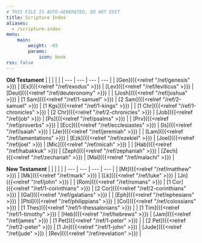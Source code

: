 ```yaml
---
# THIS FILE IS AUTO-GENERATED, DO NOT EDIT
title: Scripture Index
aliases:
  - /scripture-index
menu:
    main:
        weight: -65
        params:
            icon: book
rss: false
---
```


**Old Testament**
|  |  |  |  |
| --- | --- | --- | --- |
| [Gen]({{<relref "/ref/genesis" >}}) | [Ex]({{<relref "/ref/exodus" >}}) | [Lev]({{<relref "/ref/leviticus" >}}) | [Deut]({{<relref "/ref/deuteronomy" >}}) |
| [Josh]({{<relref "/ref/joshua" >}}) | [1 Sam]({{<relref "/ref/1-samuel" >}}) | [2 Sam]({{<relref "/ref/2-samuel" >}}) | [1 Kgs]({{<relref "/ref/1-kings" >}}) |
| [1 Chr]({{<relref "/ref/1-chronicles" >}}) | [2 Chr]({{<relref "/ref/2-chronicles" >}}) | [Job]({{<relref "/ref/job" >}}) | [Ps]({{<relref "/ref/psalms" >}}) |
| [Prv]({{<relref "/ref/proverbs" >}}) | [Ecc]({{<relref "/ref/ecclesiastes" >}}) | [Is]({{<relref "/ref/isaiah" >}}) | [Jer]({{<relref "/ref/jeremiah" >}}) |
| [Lam]({{<relref "/ref/lamentations" >}}) | [Ezk]({{<relref "/ref/ezekiel" >}}) | [Joel]({{<relref "/ref/joel" >}}) | [Mic]({{<relref "/ref/micah" >}}) |
| [Hab]({{<relref "/ref/habakkuk" >}}) | [Zeph]({{<relref "/ref/zephaniah" >}}) | [Zech]({{<relref "/ref/zechariah" >}}) | [Mal]({{<relref "/ref/malachi" >}}) |

**New Testament**
|  |  |  |  |
| --- | --- | --- | --- |
| [Mt]({{<relref "/ref/matthew" >}}) | [Mk]({{<relref "/ref/mark" >}}) | [Lk]({{<relref "/ref/luke" >}}) | [Jn]({{<relref "/ref/john" >}}) |
| [Rom]({{<relref "/ref/romans" >}}) | [1 Cor]({{<relref "/ref/1-corinthians" >}}) | [2 Cor]({{<relref "/ref/2-corinthians" >}}) | [Gal]({{<relref "/ref/galatians" >}}) |
| [Eph]({{<relref "/ref/ephesians" >}}) | [Phil]({{<relref "/ref/philippians" >}}) | [Col]({{<relref "/ref/colossians" >}}) | [1 Thes]({{<relref "/ref/1-thessalonians" >}}) |
| [1 Tim]({{<relref "/ref/1-timothy" >}}) | [Heb]({{<relref "/ref/hebrews" >}}) | [Jam]({{<relref "/ref/james" >}}) | [1 Pet]({{<relref "/ref/1-peter" >}}) |
| [2 Pet]({{<relref "/ref/2-peter" >}}) | [1 Jn]({{<relref "/ref/1-john" >}}) | [Jude]({{<relref "/ref/jude" >}}) | [Rev]({{<relref "/ref/revelation" >}}) |

